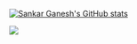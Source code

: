 
[![Sankar Ganesh's GitHub stats](https://github-readme-stats.vercel.app/api?username=sankarganesh)](https://github.com/sankarganesh/github-readme-stats)

<img src="https://github-readme-stats.vercel.app/api?username=sankarganesh&show_icons=true"/>
